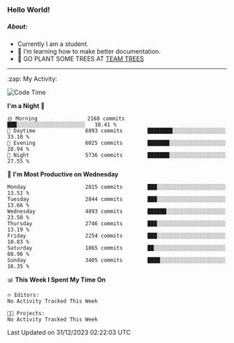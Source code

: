 ### Hello World!

##### About:
- Currently I am a student.
- 🌱 I’m learning how to make better documentation.
- 🌱 GO PLANT SOME TREES AT [TEAM TREES](https://teamtrees.org/)

---
  <summary>:zap: My Activity:</summary>
  
<!--START_SECTION:waka-->
![Code Time](http://img.shields.io/badge/Code%20Time-1%2C267%20hrs%2050%20mins-blue)

**I'm a Night 🦉** 

```text
🌞 Morning                2168 commits        ███░░░░░░░░░░░░░░░░░░░░░░   10.41 % 
🌆 Daytime                6893 commits        ████████░░░░░░░░░░░░░░░░░   33.10 % 
🌃 Evening                6025 commits        ███████░░░░░░░░░░░░░░░░░░   28.94 % 
🌙 Night                  5736 commits        ███████░░░░░░░░░░░░░░░░░░   27.55 % 
```
📅 **I'm Most Productive on Wednesday** 

```text
Monday                   2815 commits        ███░░░░░░░░░░░░░░░░░░░░░░   13.52 % 
Tuesday                  2844 commits        ███░░░░░░░░░░░░░░░░░░░░░░   13.66 % 
Wednesday                4893 commits        ██████░░░░░░░░░░░░░░░░░░░   23.50 % 
Thursday                 2746 commits        ███░░░░░░░░░░░░░░░░░░░░░░   13.19 % 
Friday                   2254 commits        ███░░░░░░░░░░░░░░░░░░░░░░   10.83 % 
Saturday                 1865 commits        ██░░░░░░░░░░░░░░░░░░░░░░░   08.96 % 
Sunday                   3405 commits        ████░░░░░░░░░░░░░░░░░░░░░   16.35 % 
```


📊 **This Week I Spent My Time On** 

```text
🔥 Editors: 
No Activity Tracked This Week

🐱‍💻 Projects: 
No Activity Tracked This Week
```


 Last Updated on 31/12/2023 02:22:03 UTC
<!--END_SECTION:waka-->
